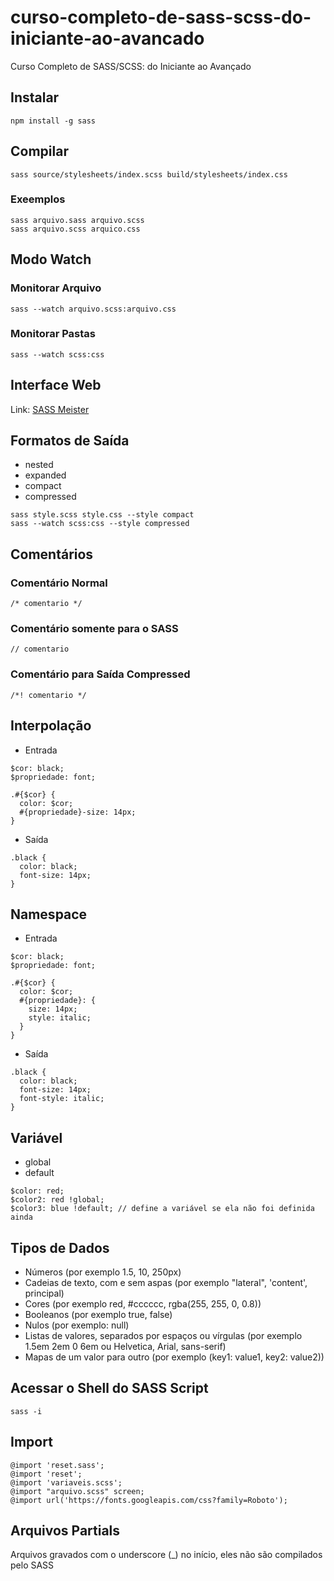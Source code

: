 # curso-completo-de-sass-scss-do-iniciante-ao-avancado
 Curso Completo de SASS/SCSS: do Iniciante ao Avançado


## Instalar

```
npm install -g sass
```

## Compilar

```
sass source/stylesheets/index.scss build/stylesheets/index.css
```

### Exeemplos
```
sass arquivo.sass arquivo.scss
sass arquivo.scss arquico.css
```

## Modo Watch

### Monitorar Arquivo

```
sass --watch arquivo.scss:arquivo.css 
```

### Monitorar Pastas

```
sass --watch scss:css 
```

## Interface Web

Link: [SASS Meister](https://www.sassmeister.com/)

## Formatos de Saída

- nested
- expanded
- compact
- compressed

```
sass style.scss style.css --style compact
sass --watch scss:css --style compressed
```

## Comentários

### Comentário Normal
```
/* comentario */
```

### Comentário somente para o SASS
```
// comentario
```

### Comentário para Saída Compressed

```
/*! comentario */
```

## Interpolação

- Entrada

```
$cor: black;
$propriedade: font;

.#{$cor} {
  color: $cor;
  #{propriedade}-size: 14px;
}
```

- Saída

```
.black {
  color: black;
  font-size: 14px;
}
```

## Namespace

- Entrada

```
$cor: black;
$propriedade: font;

.#{$cor} {
  color: $cor;
  #{propriedade}: {
    size: 14px;
    style: italic;
  }
}
```

- Saída

```
.black {
  color: black;
  font-size: 14px;
  font-style: italic;
}
```

## Variável

- global
- default

```
$color: red;
$color2: red !global;
$color3: blue !default; // define a variável se ela não foi definida ainda
```

## Tipos de Dados
- Números (por exemplo 1.5, 10, 250px)
- Cadeias de texto, com e sem aspas (por exemplo "lateral", 'content', principal)
- Cores (por exemplo red, #cccccc, rgba(255, 255, 0, 0.8))
- Booleanos (por exemplo true, false)
- Nulos (por exemplo: null)
- Listas de valores, separados por espaços ou vírgulas (por exemplo 1.5em 2em 0 6em ou Helvetica, Arial, sans-serif)
- Mapas de um valor para outro (por exemplo (key1: value1, key2: value2))


## Acessar o Shell do SASS Script

```
sass -i
```

## Import

```
@import 'reset.sass';
@import 'reset';
@import 'variaveis.scss';
@import "arquivo.scss" screen;
@import url('https://fonts.googleapis.com/css?family=Roboto');
```

## Arquivos Partials

Arquivos gravados com o underscore (_) no início, eles não são compilados pelo SASS

